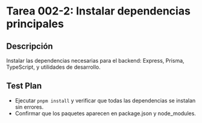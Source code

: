 # Tarea 002-2: Instalar dependencias principales

## Descripción

Instalar las dependencias necesarias para el backend: Express, Prisma, TypeScript, y utilidades de desarrollo.

## Test Plan

- Ejecutar `pnpm install` y verificar que todas las dependencias se instalan sin errores.
- Confirmar que los paquetes aparecen en package.json y node_modules.
